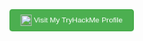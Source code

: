 <!DOCTYPE html>
<html lang="en">
<head>
    <meta charset="UTF-8">
    <meta name="viewport" content="width=device-width, initial-scale=1.0">
    <title>TryHackMe Button</title>
</head>
<body>
    <a href="https://tryhackme.com/p/HckN1L" target="_blank">
        <button style="padding: 10px 20px; background-color: #4CAF50; color: white; border: none; border-radius: 5px; cursor: pointer;">
            <img src="https://tryhackme-badges.s3.amazonaws.com/HckN1L.png" alt="TryHackMe" style="height: 20px; vertical-align: middle;">
            Visit My TryHackMe Profile
        </button>
    </a>
</body>
</html>
